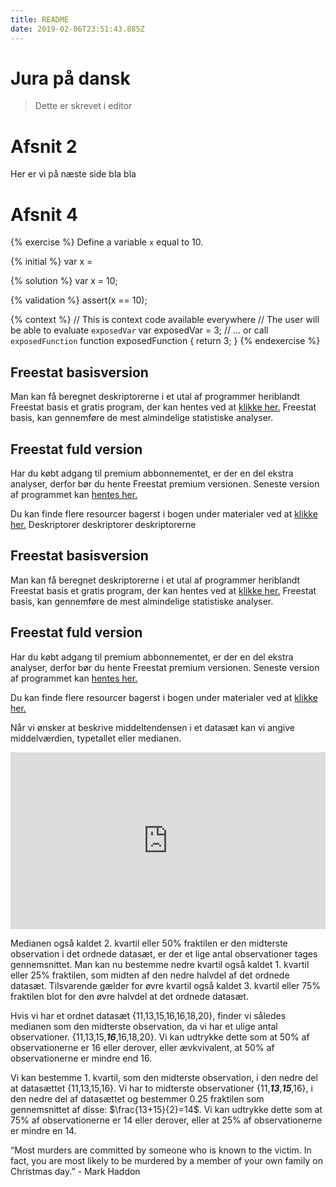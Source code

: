 ```yaml
---
title: README
date: 2019-02-06T23:51:43.885Z
---
```

# Jura på dansk

> Dette er skrevet i editor
# Afsnit 2
Her er vi på næste side bla bla


# Afsnit 4

{% exercise %}
Define a variable `x` equal to 10.

{% initial %}
var x =

{% solution %}
var x = 10;

{% validation %}
assert(x == 10);

{% context %}
// This is context code available everywhere
// The user will be able to evaluate `exposedVar`
var exposedVar = 3;
// ... or call `exposedFunction`
function exposedFunction {
    return 3;
}
{% endexercise %}  


## Freestat basisversion
Man kan få beregnet deskriptorerne i et utal af programmer heriblandt Freestat basis et gratis program, der kan hentes ved at [klikke her.](https://www.dropbox.com/s/th8q95lf864npie/FREESTATfin.xlsx?dl=1) Freestat basis, kan gennemføre de mest almindelige statistiske analyser. 

## Freestat fuld version
Har du købt adgang til premium abbonnementet, er der en del ekstra analyser, derfor bør du hente Freestat premium versionen. Seneste version af programmet kan [hentes her.](https://www.dropbox.com/s/a2jztexbxfzcli0/FREESTAT.xlsx?dl=1)

Du kan finde flere resourcer bagerst i bogen under materialer ved at [klikke her.](https://s.tepedu.dk/materialer.html)
Deskriptorer
deskriptorer
deskriptorerne


## Freestat basisversion
Man kan få beregnet deskriptorerne i et utal af programmer heriblandt Freestat basis et gratis program, der kan hentes ved at [klikke her.](https://www.dropbox.com/s/th8q95lf864npie/FREESTATfin.xlsx?dl=1) Freestat basis, kan gennemføre de mest almindelige statistiske analyser. 

## Freestat fuld version
Har du købt adgang til premium abbonnementet, er der en del ekstra analyser, derfor bør du hente Freestat premium versionen. Seneste version af programmet kan [hentes her.](https://www.dropbox.com/s/a2jztexbxfzcli0/FREESTAT.xlsx?dl=1)

Du kan finde flere resourcer bagerst i bogen under materialer ved at [klikke her.](https://s.tepedu.dk/materialer.html)


Når vi ønsker at beskrive middeltendensen i et datasæt kan vi angive middelværdien, typetallet eller medianen. 

<style>.embed-container { position: relative; padding-bottom: 56.25%; height: 0; overflow: hidden; max-width: 100%; } .embed-container iframe, .embed-container object, .embed-container embed { position: absolute; top: 0; left: 0; width: 100%; height: 100%; }</style><div class='embed-container'><iframe src='https://player.vimeo.com/video/228228875' frameborder='0' webkitAllowFullScreen mozallowfullscreen allowFullScreen></iframe></div>


Medianen også kaldet 2. kvartil eller 50% fraktilen er den midterste observation i det ordnede datasæt, er der et lige antal observationer tages gennemsnittet. Man kan nu bestemme nedre kvartil også kaldet 1. kvartil eller 25% fraktilen, som midten af den nedre halvdel af det ordnede datasæt. Tilsvarende gælder for øvre kvartil også kaldet 3. kvartil eller 75% fraktilen blot for den øvre halvdel at det ordnede datasæt.  

Hvis vi har et ordnet datasæt {11,13,15,16,16,18,20}, finder vi således medianen som den midterste observation, da vi har et ulige antal observationer. {11,13,15,***16***,16,18,20}. Vi kan udtrykke dette som at 50% af observationerne er 16 eller derover, eller ævkvivalent,  at 50% af observationerne er mindre end 16.

Vi kan bestemme 1. kvartil, som den midterste observation, i den nedre del at datasættet {11,13,15,16}. Vi har to midterste observationer {11,***13***,***15***,16}, i den nedre del af datasættet og bestemmer 0.25 fraktilen som gennemsnittet af disse: $\frac{13+15}{2}=14$. Vi kan udtrykke dette som at 75% af observationerne er 14 eller derover, eller at 25% af observationerne er mindre en 14.


<div class="Keats">
“Most murders are committed by someone who is known to the victim. In fact, you are most likely to be murdered by a member of your own family on Christmas day.”  
- Mark Haddon
</div>
